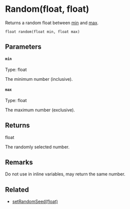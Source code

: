 # Random(float, float)

Returns a random float between [min](#min) and [max](#max).

```
float random(float min, float max)
```

## Parameters

#### `min`
Type: float

The minimum number (inclusive).

#### `max`
Type: float

The maximum number (exclusive).

## Returns

float

The randomly selected number.

## Remarks

Do not use in inline variables, may return the same number.

## Related

 - [setRandomSeed(float)](/MdDocs/Functions/Math/SetRandomSeed.md)

